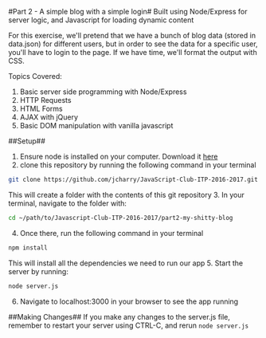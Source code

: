 #Part 2 - A simple blog with a simple login#
Built using Node/Express for server logic, and Javascript for loading dynamic content

For this exercise, we'll pretend that we have a bunch of blog data (stored in data.json) for different users, but in order to see the data for a specific user, you'll have to login to the page. If we have time, we'll format the output with CSS.

Topics Covered:
1. Basic server side programming with Node/Express
2. HTTP Requests
3. HTML Forms
4. AJAX with jQuery
5. Basic DOM manipulation with vanilla javascript

##Setup##
1. Ensure node is installed on your computer. Download it [here](https://nodejs.org/en/)
2. clone this repository by running the following command in your terminal
  ```bash
  git clone https://github.com/jcharry/JavaScript-Club-ITP-2016-2017.git
  ```
  This will create a folder with the contents of this git repository
3. In your terminal, navigate to the folder with:
  ```bash
  cd ~/path/to/Javascript-Club-ITP-2016-2017/part2-my-shitty-blog
  ```
4. Once there, run the following command in your terminal
  ```bash
  npm install
  ```
  This will install all the dependencies we need to run our app
5. Start the server by running:
  ```bash
  node server.js
  ```
6. Navigate to localhost:3000 in your browser to see the app running

##Making Changes##
If you make any changes to the server.js file, remember to restart your server
using CTRL-C, and rerun ```node server.js```




